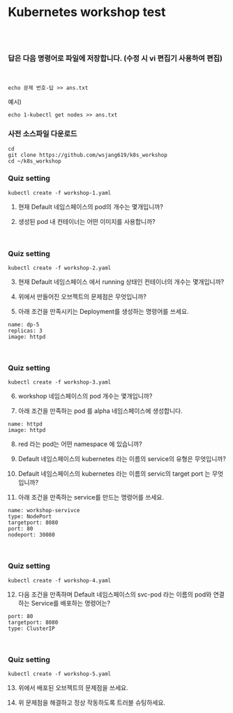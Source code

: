 # Kubernetes workshop test  
<br/>
<br/>

### 답은 다음 명령어로 파일에 저장합니다. (수정 시 vi 편집기 사용하여 편집)

<br/>

```
echo 문제 번호-답 >> ans.txt
```
예시)
```
echo 1-kubectl get nodes >> ans.txt
```


### 사전 소스파일 다운로드
```
cd
git clone https://github.com/wsjang619/k8s_workshop
cd ~/k8s_workshop
```

### Quiz setting
```
kubectl create -f workshop-1.yaml
```

1. 현재 Default 네임스페이스의 pod의 개수는 몇개입니까?



2. 생성된 pod 내 컨테이너는 어떤 이미지를 사용합니까?

<br/>

### Quiz setting
```
kubectl create -f workshop-2.yaml
```

3. 현재 Default 네임스페이스 에서 running 상태인 컨테이너의 개수는 몇개입니까?

4. 위에서 만들어진 오브젝트의 문제점은 무엇입니까?

5. 아래 조건을 만족시키는 Deployment를 생성하는 명령어를 쓰세요.

```
name: dp-5
replicas: 3
image: httpd
```

<br/>

### Quiz setting
```
kubectl create -f workshop-3.yaml
```

6. workshop 네임스페이스의 pod 개수는 몇개입니까?

7. 아래 조건을 만족하는 pod 를 alpha 네임스페이스에 생성합니다.

```
name: httpd
image: httpd
```

8. red 라는 pod는 어떤 namespace 에 있습니까?

9. Default 네임스페이스의 kubernetes 라는 이름의 service의 유형은 무엇입니까?

10. Default 네임스페이스의 kubernetes 라는 이름의 servic의 target port 는 무엇입니까?

11. 아래 조건을 만족하는 service를 만드는 명령어를 쓰세요.

```
name: workshop-servivce
type: NodePort
targetport: 8080
port: 80
nodeport: 30080
```

<br/>

### Quiz setting
```
kubectl create -f workshop-4.yaml
```


12. 다음 조건을 만족하며 Default 네임스페이스의 svc-pod 라는 이름의 pod와 연결하는 Service를 배포하는 명령어는?
```
port: 80
targetport: 8080
type: ClusterIP
```


<br/>

### Quiz setting
```
kubectl create -f workshop-5.yaml
```

13. 위에서 배포된 오브젝트의 문제점을 쓰세요.

14. 위 문제점을 해결하고 정상 작동하도록 트러블 슈팅하세요.
